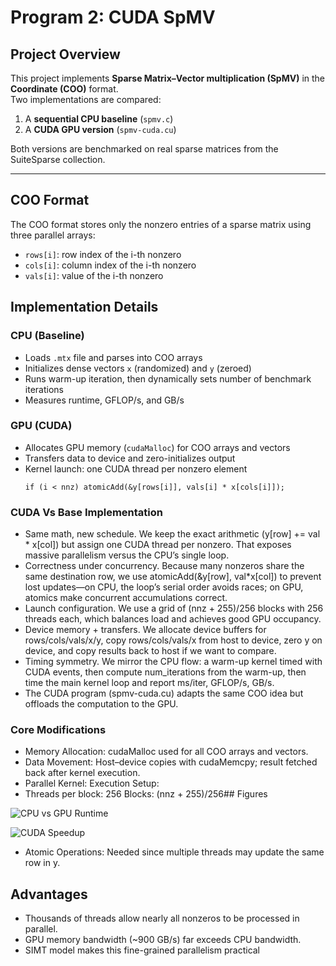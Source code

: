 # Program 2: CUDA SpMV

## Project Overview
This project implements **Sparse Matrix–Vector multiplication (SpMV)** in the **Coordinate (COO)** format.  
Two implementations are compared:
1. A **sequential CPU baseline** (`spmv.c`)  
2. A **CUDA GPU version** (`spmv-cuda.cu`)  

Both versions are benchmarked on real sparse matrices from the SuiteSparse collection.

---

## COO Format
The COO format stores only the nonzero entries of a sparse matrix using three parallel arrays:
- `rows[i]`: row index of the i-th nonzero  
- `cols[i]`: column index of the i-th nonzero  
- `vals[i]`: value of the i-th nonzero  


## Implementation Details

### CPU (Baseline)
- Loads `.mtx` file and parses into COO arrays  
- Initializes dense vectors `x` (randomized) and `y` (zeroed)  
- Runs warm-up iteration, then dynamically sets number of benchmark iterations  
- Measures runtime, GFLOP/s, and GB/s  

### GPU (CUDA)
- Allocates GPU memory (`cudaMalloc`) for COO arrays and vectors  
- Transfers data to device and zero-initializes output  
- Kernel launch: one CUDA thread per nonzero element  
  ```cuda
  if (i < nnz) atomicAdd(&y[rows[i]], vals[i] * x[cols[i]]);
### CUDA Vs Base Implementation
- Same math, new schedule. We keep the exact arithmetic (y[row] += val * x[col]) but assign one CUDA thread per nonzero. That exposes massive parallelism versus the CPU’s single loop.
- Correctness under concurrency. Because many nonzeros share the same destination row, we use atomicAdd(&y[row], val*x[col]) to prevent lost updates—on CPU, the loop’s serial order avoids races; on GPU, atomics make concurrent accumulations correct.
- Launch configuration. We use a grid of (nnz + 255)/256 blocks with 256 threads each, which balances load and achieves good GPU occupancy.
- Device memory + transfers. We allocate device buffers for rows/cols/vals/x/y, copy rows/cols/vals/x from host to device, zero y on device, and copy results back to host if we want to compare.
- Timing symmetry. We mirror the CPU flow: a warm-up kernel timed with CUDA events, then compute num_iterations from the warm-up, then time the main kernel loop and report ms/iter, GFLOP/s, GB/s.
- The CUDA program (spmv-cuda.cu) adapts the same COO idea but offloads the computation to the GPU.

### Core Modifications
- Memory Allocation:
cudaMalloc used for all COO arrays and vectors.
- Data Movement:
Host–device copies with cudaMemcpy; result fetched back after kernel execution.
- Parallel Kernel:
Execution Setup:
- Threads per block: 256
Blocks: (nnz + 255)/256## Figures

![CPU vs GPU Runtime](perf-cmp.jpg)

![CUDA Speedup](speedup.jpg)

- Atomic Operations:
Needed since multiple threads may update the same row in y.




## Advantages
- Thousands of threads allow nearly all nonzeros to be processed in parallel.
- GPU memory bandwidth (~900 GB/s) far exceeds CPU bandwidth.
- SIMT model makes this fine-grained parallelism practical
